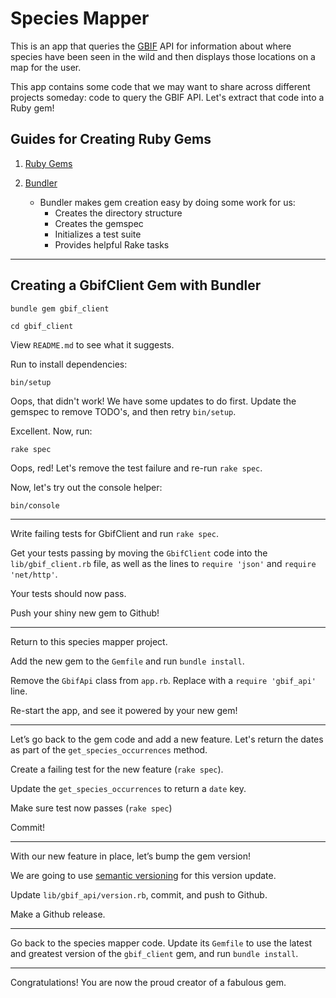 # Species Mapper

This is an app that queries the [GBIF](http://www.gbif.org/) API for information about where species have been seen in the wild and then displays those locations on a map for the user.

This app contains some code that we may want to share across different projects someday: code to query the GBIF API. Let's extract that code into a Ruby gem!

## Guides for Creating Ruby Gems 

1. [Ruby Gems](http://guides.rubygems.org/make-your-own-gem/#your-first-gem)

2. [Bundler](http://bundler.io/bundle_gem.html)
 	- Bundler makes gem creation easy by doing some work for us:
 		- Creates the directory structure
 		- Creates the gemspec
 		- Initializes a test suite
 		- Provides helpful Rake tasks

---

## Creating a GbifClient Gem with Bundler

```
bundle gem gbif_client
```

```
cd gbif_client
```

View `README.md` to see what it suggests.

Run to install dependencies:

```
bin/setup
```

Oops, that didn't work! We have some updates to do first. Update the gemspec to remove TODO's, and then retry `bin/setup`.

Excellent.
Now, run:

```
rake spec
```

Oops, red! Let's remove the test failure and re-run `rake spec`.

Now, let's try out the console helper:

```
bin/console
```

---

Write failing tests for GbifClient and run `rake spec`.

Get your tests passing by moving the `GbifClient` code into the `lib/gbif_client.rb` file, as well as the lines to `require 'json'` and `require 'net/http'`.

Your tests should now pass.

Push your shiny new gem to Github!

---

Return to this species mapper project.

Add the new gem to the `Gemfile` and run `bundle install`.

Remove the `GbifApi` class from `app.rb`. Replace with a `require 'gbif_api'` line.

Re-start the app, and see it powered by your new gem!

---

Let’s go back to the gem code and add a new feature. Let's return the dates as part of the `get_species_occurrences` method.

Create a failing test for the new feature (`rake spec`).

Update the `get_species_occurrences` to return a `date` key.

Make sure test now passes (`rake spec`)

Commit!

---

With our new feature in place, let’s bump the gem version!

We are going to use [semantic versioning](http://semver.org/) for this version update.

Update `lib/gbif_api/version.rb`, commit, and push to Github.

Make a Github release.

---

Go back to the species mapper code. Update its `Gemfile` to use the latest and greatest version of the `gbif_client` gem, and run `bundle install`.

---

Congratulations! You are now the proud creator of a fabulous gem.